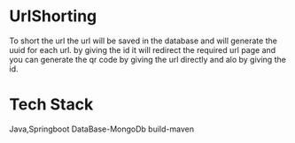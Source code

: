 # UrlShorting
To short the url 
the url will be saved in the database and will generate the uuid for each url.
by giving the id it will redirect the required url page 
and you can generate the qr code by giving the url directly and alo by giving the id.
# Tech Stack
Java,Springboot
DataBase-MongoDb
build-maven
